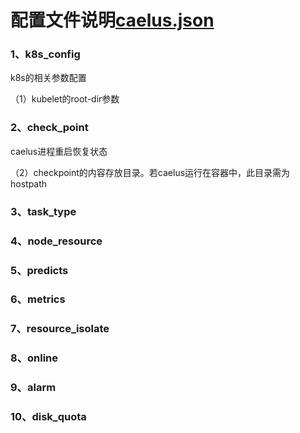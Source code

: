 # 配置文件说明[caelus.json](../hack/config/caelus.json)

### 1、k8s_config
k8s的相关参数配置

（1）kubelet的root-dir参数

### 2、check_point
caelus进程重启恢复状态

（2）checkpoint的内容存放目录。若caelus运行在容器中，此目录需为hostpath

### 3、task_type

### 4、node_resource

### 5、predicts

### 6、metrics

### 7、resource_isolate

### 8、online

### 9、alarm

### 10、disk_quota